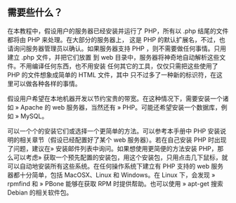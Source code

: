 ## 需要些什么？

在本教程中，假设用户的服务器已经安装并运行了 PHP，所有以 .php 结尾的文件都将由 PHP 来处理。在大部分的服务器上， 这是 PHP 的默认扩展名，不过，也请询问服务器管理员以确认。如果服务器支持 PHP ，则不需要做任何事情。只用建立 .php 文件，并把它们放置 到 web 目录中，服务器将神奇地自动解析这些文件。不用编译任何东西，也不用安装 任何其它的工具，仅仅只需把这些使用了 PHP 的文件想象成简单的 HTML 文件，其中 只不过多了一种新的标识符，在这里可以做各种各样的事情。

假设用户希望在本地机器开发以节约宝贵的带宽。在这种情况下，需要安装一个诸如 » Apache 的 web 服务器，当然还有 » PHP。可能还希望安装一个数据库，例如 » MySQL。

可以一个个的安装它们或选择一个更简单的方法。可以参考本手册中 PHP 安装说明的相关章节（假设已经配置好了某个 web 服务器）。若在自己安装 PHP 时出现了问题，建议在» 安装邮件列表中询问。如果想使用更简便的方法安装 PHP，那么可以考虑» 获取一个预先配置的安装包，用这个安装包，只用点击几下鼠标，就可以自动地安装所有这些系统。在任何操作系统下建立有 PHP 支持的 web 服务器都十分简单，包括 MacOSX、Linux 和 Windows。在 Linux 下，会发现 » rpmfind 和 » PBone 能够在获取 RPM 时提供帮助。也可以使用 » apt-get 搜索 Debian 的相关软件包。